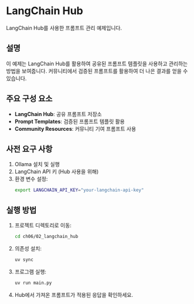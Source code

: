 # LangChain Hub

LangChain Hub를 사용한 프롬프트 관리 예제입니다.

## 설명

이 예제는 LangChain Hub를 활용하여 공유된 프롬프트 템플릿을 사용하고 관리하는 방법을 보여줍니다. 커뮤니티에서 검증된 프롬프트를 활용하여 더 나은 결과를 얻을 수 있습니다.

## 주요 구성 요소

- **LangChain Hub**: 공유 프롬프트 저장소
- **Prompt Templates**: 검증된 프롬프트 템플릿 활용
- **Community Resources**: 커뮤니티 기여 프롬프트 사용

## 사전 요구 사항

1. Ollama 설치 및 실행
2. LangChain API 키 (Hub 사용을 위해)
3. 환경 변수 설정:
   ```bash
   export LANGCHAIN_API_KEY="your-langchain-api-key"
   ```

## 실행 방법

1. 프로젝트 디렉토리로 이동:
   ```bash
   cd ch06/02_langchain_hub
   ```

2. 의존성 설치:
   ```bash
   uv sync
   ```

3. 프로그램 실행:
   ```bash
   uv run main.py
   ```

4. Hub에서 가져온 프롬프트가 적용된 응답을 확인하세요.